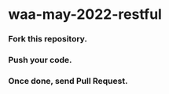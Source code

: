 # waa-may-2022-restful

### Fork this repository.
### Push your code.
### Once done, send Pull Request.
